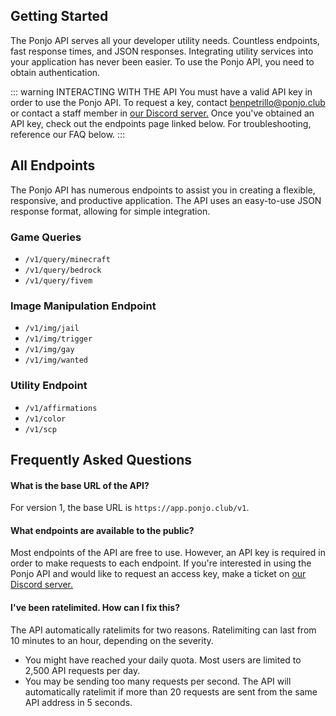 ## Getting Started

The Ponjo API serves all your developer utility needs. Countless endpoints, fast response times, and JSON responses. Integrating utility services into your application has never been easier. To use the Ponjo API, you need to obtain authentication.

::: warning INTERACTING WITH THE API
You must have a valid API key in order to use the Ponjo API. To request a key, contact [benpetrillo@ponjo.club](mailto:benpetrillo@ponjo.club) or contact a staff member in [our Discord server.](https://ponjo.club/discord)
Once you've obtained an API key, check out the endpoints page linked below. For troubleshooting, reference our FAQ below.
:::

## All Endpoints

The Ponjo API has numerous endpoints to assist you in creating a flexible, responsive, and productive application. The API uses an easy-to-use JSON response format, allowing for simple integration.

### Game Queries

- `/v1/query/minecraft`
- `/v1/query/bedrock`
- `/v1/query/fivem`

### Image Manipulation Endpoint

- `/v1/img/jail`
- `/v1/img/trigger`
- `/v1/img/gay`
- `/v1/img/wanted`

### Utility Endpoint

- `/v1/affirmations`
- `/v1/color`
- `/v1/scp`

## Frequently Asked Questions

#### What is the base URL of the API?

For version 1, the base URL is ```https://app.ponjo.club/v1```.

#### What endpoints are available to the public?

Most endpoints of the API are free to use. However, an API key is required in order to make requests to each endpoint. If you're interested in using the Ponjo API and would like to request an access key, make a ticket on [our Discord server.](https://ponjo.club/discord)

#### I've been ratelimited. How can I fix this?

The API automatically ratelimits for two reasons. Ratelimiting can last from 10 minutes to an hour, depending on the severity.
- You might have reached your daily quota. Most users are limited to 2,500 API requests per day.
- You may be sending too many requests per second. The API will automatically ratelimit if more than 20 requests are sent from the same API address in 5 seconds.